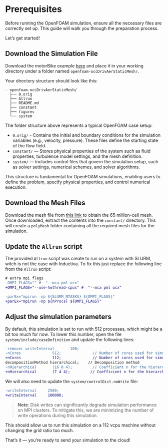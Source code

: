 # Prerequisites
Before running the OpenFOAM simulation, ensure all the necessary files are
correctly set up. This guide will walk you through the preparation process.

Let’s get started!

## Download the Simulation File
Download the motorBike example [here](https://develop.openfoam.com/committees/hpc/-/tree/9e0480e778e0c5168b97b8177cc3ece3fb3dc496/incompressible/simpleFoam/occDrivAerStaticMesh) and place it in your working directory under a
folder named `openfoam-occDrivAerStaticMesh/`.

Your directory structure should look like this:

```
- openfoam-occDrivAerStaticMesh/  
  ├── 0.orig
  ├── Allrun
  ├── README.md
  ├── constant
  ├── figures
  └── system
```

The folder structure above represents a typical OpenFOAM case setup:
- `0.orig/` - Contains the initial and boundary conditions for the simulation variables (e.g., velocity, pressure). These files define the starting state of the flow field.
- `constant/` — Stores physical properties of the system such as fluid properties, turbulence model settings, and the mesh definition.
- `system/` — Includes control files that govern the simulation setup, such as solver settings, numerical schemes, and solver algorithms.

This structure is fundamental for OpenFOAM simulations, enabling users to define the problem, specify physical properties, and control numerical execution.

## Download the Mesh Files

Download the mesh file from [this link](https://zenodo.org/records/15012221/files/polyMesh_65M.tar.gz?download=1)
to obtain the 65 million-cell mesh.
Once downloaded, extract the contents into the `constant/` directory. This will
create a `polyMesh` folder containing all the required mesh files for the simulation.

## Update the `Allrun` script

The provided `Allrun` script was create to run on a system with SLURM, witch is
not the case with Inductiva. To fix this just replace the following line from the
`Allrun` script:

```diff
# extra mpi flags
-OMPI_FLAGS="" #  "--mca pml ucx"
+OMPI_FLAGS="--use-hwthread-cpus" #  "--mca pml ucx"

-parEx="mpirun -np ${SLURM_NTASKS} ${OMPI_FLAGS}"
+parEx="mpirun -np ${nProcs} ${OMPI_FLAGS}"
```

## Adjust the simulation parameters

By default, this simulation is set to run with 512 processes, which might be a
bit too much for now. To lower this number, open the file
`system/include/caseDefinition` and update the following lines:
```diff
-remover writeInterval_      100;
-nCores              512;              // Number of cores used for simulation
+nCores              112;              // Number of cores used for simulation
decompositionMethod hierarchical;    // Decomposition method
-nHierarchical       (16 8 4);         // Coefficient n for the hierarchical decomposition method
+nHierarchical       (7 4 4);         // Coefficient n for the hierarchical decomposition method
```

We will also need to update the `system/controlDict.noWrite` file:
```diff
-writeInterval     2500;
+writeInterval     100000;
```

> **Note**: Disk writes can significantly degrade simulation performance on MPI clusters. To mitigate this, we are minimizing the number of write operations during this simulation.

This should allow us to run this simulation on a 112 vcpu machine without changing
the grid ratio too much.

That’s it — you’re ready to send your simulation to the cloud!